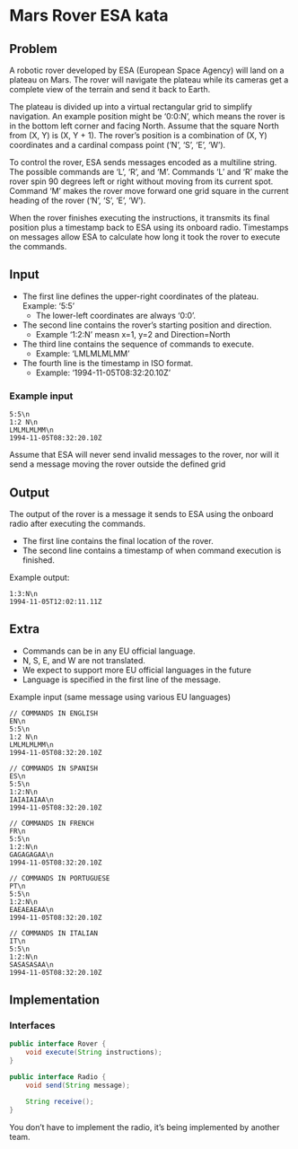 # Mars Rover ESA kata

## Problem

A robotic rover developed by ESA (European Space Agency) will land on a plateau on Mars.
The rover will navigate the plateau while its cameras get a complete view of the terrain and send it back to Earth.

The plateau is divided up into a virtual rectangular grid to simplify navigation.
An example position might be ‘0:0:N’, which means the rover is in the bottom left corner and facing North.
Assume that the square North from (X, Y) is (X, Y + 1).
The rover’s position is a combination of (X, Y) coordinates and a cardinal compass point (‘N’, ‘S’, ‘E’, ‘W’).

To control the rover, ESA sends messages encoded as a multiline string.
The possible commands are ‘L’, ‘R’, and ‘M’.
Commands ‘L’ and ‘R’ make the rover spin 90 degrees left or right without moving from its current spot.
Command ‘M’ makes the rover move forward one grid square in the current heading of the rover (‘N’, ‘S’, ‘E’, ‘W’).

When the rover finishes executing the instructions, it transmits its final position plus a timestamp back to ESA using
its onboard radio.
Timestamps on messages allow ESA to calculate how long it took the rover to execute the commands.

## Input

- The first line defines the upper-right coordinates of the plateau. Example: ‘5:5’
    - The lower-left coordinates are always ‘0:0’.
- The second line contains the rover’s starting position and direction.
    - Example ‘1:2:N’ measn x=1, y=2 and Direction=North
- The third line contains the sequence of commands to execute.
    - Example: ‘LMLMLMLMM’
- The fourth line is the timestamp in ISO format.
    - Example: ‘1994-11-05T08:32:20.10Z’

### Example input

```text
5:5\n
1:2 N\n
LMLMLMLMM\n
1994-11-05T08:32:20.10Z
```

Assume that ESA will never send invalid messages to the rover, nor will it send a message moving the rover outside the
defined grid

## Output

The output of the rover is a message it sends to ESA using the onboard radio after executing the commands.

- The first line contains the final location of the rover.
- The second line contains a timestamp of when command execution is finished.

Example output:

```text
1:3:N\n
1994-11-05T12:02:11.11Z
```

## Extra

- Commands can be in any EU official language.
- N, S, E, and W are not translated.
- We expect to support more EU official languages in the future
- Language is specified in the first line of the message.

Example input (same message using various EU languages)

```text
// COMMANDS IN ENGLISH
EN\n
5:5\n
1:2 N\n
LMLMLMLMM\n
1994-11-05T08:32:20.10Z

// COMMANDS IN SPANISH
ES\n
5:5\n
1:2:N\n
IAIAIAIAA\n
1994-11-05T08:32:20.10Z

// COMMANDS IN FRENCH
FR\n
5:5\n
1:2:N\n
GAGAGAGAA\n
1994-11-05T08:32:20.10Z

// COMMANDS IN PORTUGUESE
PT\n
5:5\n
1:2:N\n
EAEAEAEAA\n
1994-11-05T08:32:20.10Z

// COMMANDS IN ITALIAN
IT\n
5:5\n
1:2:N\n
SASASASAA\n
1994-11-05T08:32:20.10Z
```

## Implementation

### Interfaces

```java
public interface Rover {
    void execute(String instructions);
}

public interface Radio {
    void send(String message);

    String receive();
}
```

You don’t have to implement the radio, it’s being implemented by another team.
